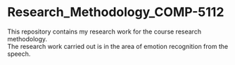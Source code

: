 # Research_Methodology_COMP-5112
This repository contains my research work for the course research methodology. <br>
The research work carried out is in the area of emotion recognition from the speech.
